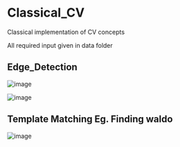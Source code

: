 # Classical_CV
Classical implementation of CV concepts

All required input given in data folder

## Edge_Detection

![image](https://user-images.githubusercontent.com/90351952/192702173-269557ce-a6a9-4274-8364-4ae5ce1b9d53.png)

![image](https://user-images.githubusercontent.com/90351952/192702057-c2185333-49a0-4797-aab3-13d24b674ed4.png)

## Template Matching Eg. Finding waldo

![image](https://user-images.githubusercontent.com/90351952/192701678-bf38d083-5387-402c-8940-395411af8a6a.png)

